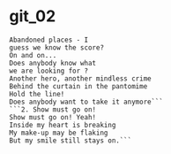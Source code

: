 # git_02
```1. Empty spaces - what are we living for?
Abandoned places - I
guess we know the score?
On and on...
Does anybody know what
we are looking for ?
Another hero, another mindless crime
Behind the curtain in the pantomime
Hold the line!
Does anybody want to take it anymore```
```2. Show must go on!
Show must go on! Yeah!
Inside my heart is breaking
My make-up may be flaking
But my smile still stays on.```
